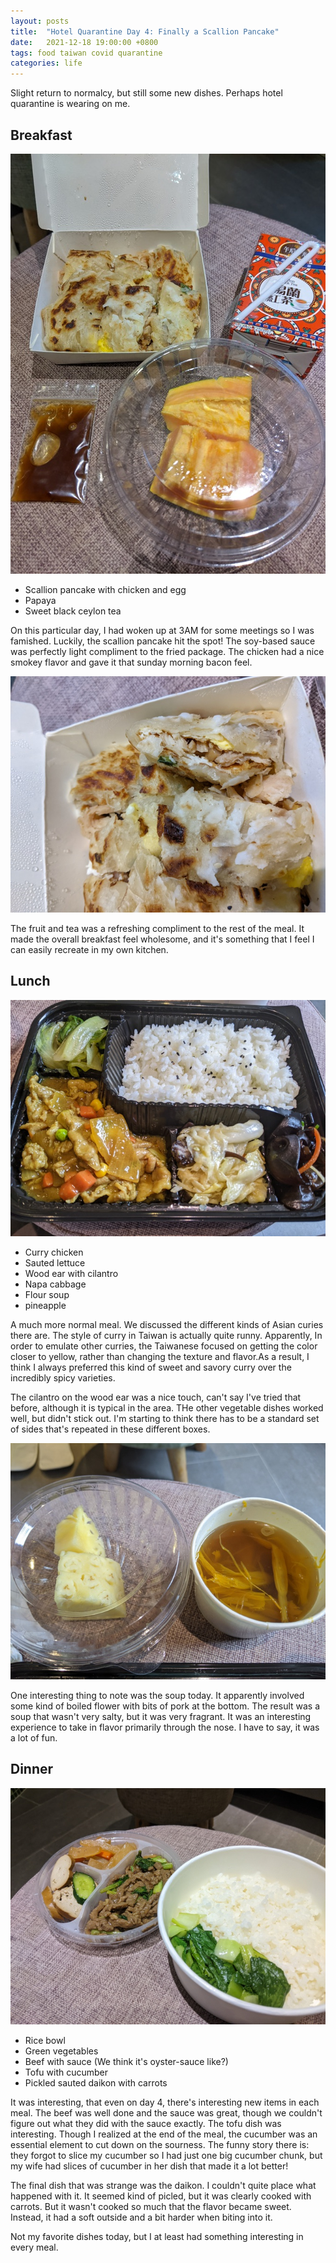 ```yaml
---
layout: posts
title:  "Hotel Quarantine Day 4: Finally a Scallion Pancake"
date:   2021-12-18 19:00:00 +0800
tags: food taiwan covid quarantine
categories: life
---
```


Slight return to normalcy, but still some new dishes. Perhaps hotel quarantine is
wearing on me.

## Breakfast

![breakfast](/assets/taiwan_2021/day4_meal1a.jpg)
* Scallion pancake with chicken and egg
* Papaya
* Sweet black ceylon tea

On this particular day, I had woken up at 3AM for some meetings so I was famished.
Luckily, the scallion pancake hit the spot! The soy-based sauce was perfectly light
compliment to the fried package. The chicken had a nice smokey flavor and gave it that
sunday morning bacon feel.

![breakfast-closeup](/assets/taiwan_2021/day4_meal1b.jpg)

The fruit and tea was a refreshing compliment to the rest of the meal. It made the
overall breakfast feel wholesome, and it's something that I feel I can easily recreate
in my own kitchen.

## Lunch

![lunch](/assets/taiwan_2021/day4_meal2a.jpg)
* Curry chicken
* Sauted lettuce
* Wood ear with cilantro
* Napa cabbage
* Flour soup
* pineapple

A much more normal meal. We discussed the different kinds of Asian curies there are. The
style of curry in Taiwan is actually quite runny. Apparently, In order to emulate other
curries, the Taiwanese focused on getting the color closer to yellow, rather than
changing the texture and flavor.As a result, I think I always preferred this kind of
sweet and savory curry over the incredibly spicy varieties.

The cilantro on the wood ear was a nice touch, can't say I've tried that before,
although it is typical in the area. THe other vegetable dishes worked well, but didn't
stick out. I'm starting to think there has to be a standard set of sides that's repeated
in these different boxes.

![lunch](/assets/taiwan_2021/day4_meal2b.jpg)

One interesting thing to note was the soup today. It apparently involved some kind of
boiled flower with bits of pork at the bottom. The result was a soup that wasn't very
salty, but it was very fragrant. It was an interesting experience to take in flavor
primarily through the nose. I have to say, it was a lot of fun.

## Dinner

![dinner-main](/assets/taiwan_2021/day4_meal3.jpg)
* Rice bowl
* Green vegetables
* Beef with sauce (We think it's oyster-sauce like?)
* Tofu with cucumber
* Pickled sauted daikon with carrots

It was interesting, that even on day 4, there's interesting new items in each meal. The
beef was well done and the sauce was great, though we couldn't figure out what they did
with the sauce exactly. The tofu dish was interesting. Though I realized at the end of
the meal, the cucumber was an essential element to cut down on the sourness. The funny
story there is: they forgot to slice my cucumber so I had just one big cucumber chunk,
but my wife had slices of cucumber in her dish that made it a lot better!

The final dish that was strange was the daikon. I couldn't quite place what happened
with it. It seemed kind of picled, but it was clearly cooked with carrots. But it wasn't
cooked so much that the flavor became sweet. Instead, it had a soft outside and a bit
harder when biting into it.

Not my favorite dishes today, but I at least had something interesting in every meal.